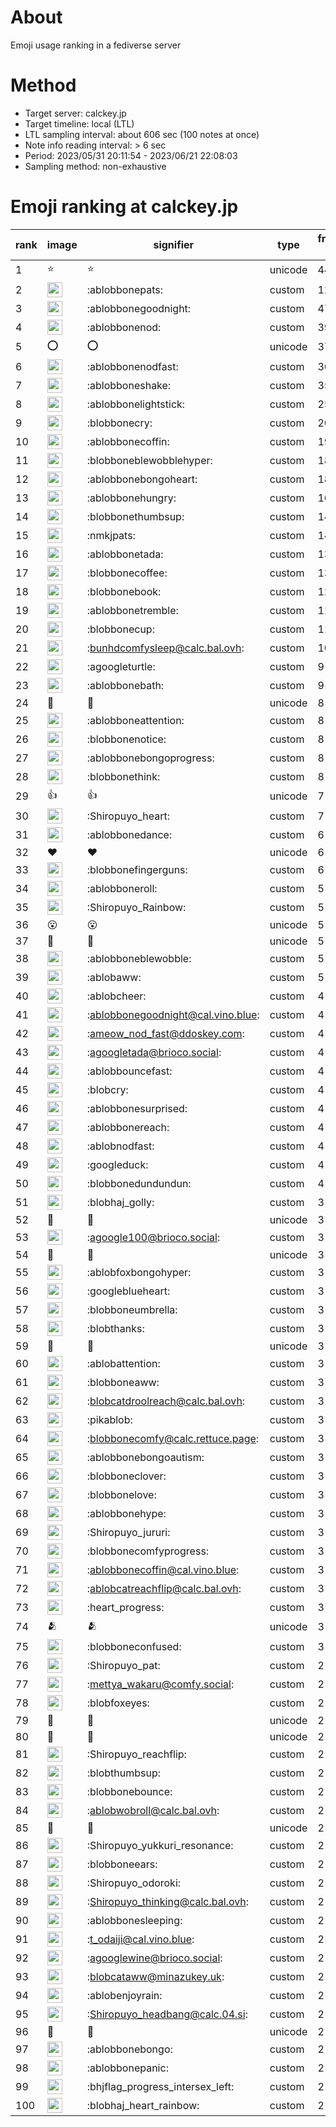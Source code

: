 # About
Emoji usage ranking in a fediverse server

# Method
- Target server: calckey.jp
- Target timeline: local (LTL)
- LTL sampling interval: about 606 sec (100 notes at once)
- Note info reading interval: > 6 sec
- Period: 2023/05/31 20:11:54 - 2023/06/21 22:08:03 
- Sampling method: non-exhaustive

# Emoji ranking at calckey.jp

|rank|image|signifier|type|frequency score|
|----|----|----|----|----|
|1|⭐|⭐|unicode|447|
|2|<img height="24" src="https://calckey.jp/emoji/ablobbonepats.webp">|:ablobbonepats:|custom|124|
|3|<img height="24" src="https://calckey.jp/emoji/ablobbonegoodnight.webp">|:ablobbonegoodnight:|custom|47|
|4|<img height="24" src="https://calckey.jp/emoji/ablobbonenod.webp">|:ablobbonenod:|custom|39|
|5|⭕|⭕|unicode|37|
|6|<img height="24" src="https://calckey.jp/emoji/ablobbonenodfast.webp">|:ablobbonenodfast:|custom|36|
|7|<img height="24" src="https://calckey.jp/emoji/ablobboneshake.webp">|:ablobboneshake:|custom|35|
|8|<img height="24" src="https://calckey.jp/emoji/ablobbonelightstick.webp">|:ablobbonelightstick:|custom|25|
|9|<img height="24" src="https://calckey.jp/emoji/blobbonecry.webp">|:blobbonecry:|custom|20|
|10|<img height="24" src="https://calckey.jp/emoji/ablobbonecoffin.webp">|:ablobbonecoffin:|custom|19|
|11|<img height="24" src="https://calckey.jp/emoji/blobboneblewobblehyper.webp">|:blobboneblewobblehyper:|custom|18|
|12|<img height="24" src="https://calckey.jp/emoji/ablobbonebongoheart.webp">|:ablobbonebongoheart:|custom|18|
|13|<img height="24" src="https://calckey.jp/emoji/ablobbonehungry.webp">|:ablobbonehungry:|custom|16|
|14|<img height="24" src="https://calckey.jp/emoji/blobbonethumbsup.webp">|:blobbonethumbsup:|custom|14|
|15|<img height="24" src="https://calckey.jp/emoji/nmkjpats.webp">|:nmkjpats:|custom|14|
|16|<img height="24" src="https://calckey.jp/emoji/ablobbonetada.webp">|:ablobbonetada:|custom|13|
|17|<img height="24" src="https://calckey.jp/emoji/blobbonecoffee.webp">|:blobbonecoffee:|custom|13|
|18|<img height="24" src="https://calckey.jp/emoji/blobbonebook.webp">|:blobbonebook:|custom|12|
|19|<img height="24" src="https://calckey.jp/emoji/ablobbonetremble.webp">|:ablobbonetremble:|custom|11|
|20|<img height="24" src="https://calckey.jp/emoji/blobbonecup.webp">|:blobbonecup:|custom|11|
|21|<img height="24" src="https://calckey.jp/emoji/bunhdcomfysleep.webp">|:bunhdcomfysleep@calc.bal.ovh:|custom|10|
|22|<img height="24" src="https://calckey.jp/emoji/agoogleturtle.webp">|:agoogleturtle:|custom|9|
|23|<img height="24" src="https://calckey.jp/emoji/ablobbonebath.webp">|:ablobbonebath:|custom|9|
|24|🎉|🎉|unicode|8|
|25|<img height="24" src="https://calckey.jp/emoji/ablobboneattention.webp">|:ablobboneattention:|custom|8|
|26|<img height="24" src="https://calckey.jp/emoji/blobbonenotice.webp">|:blobbonenotice:|custom|8|
|27|<img height="24" src="https://calckey.jp/emoji/ablobbonebongoprogress.webp">|:ablobbonebongoprogress:|custom|8|
|28|<img height="24" src="https://calckey.jp/emoji/blobbonethink.webp">|:blobbonethink:|custom|8|
|29|👍|👍|unicode|7|
|30|<img height="24" src="https://calckey.jp/emoji/Shiropuyo_heart.webp">|:Shiropuyo_heart:|custom|7|
|31|<img height="24" src="https://calckey.jp/emoji/ablobbonedance.webp">|:ablobbonedance:|custom|6|
|32|❤|❤|unicode|6|
|33|<img height="24" src="https://calckey.jp/emoji/blobbonefingerguns.webp">|:blobbonefingerguns:|custom|6|
|34|<img height="24" src="https://calckey.jp/emoji/ablobboneroll.webp">|:ablobboneroll:|custom|5|
|35|<img height="24" src="https://calckey.jp/emoji/Shiropuyo_Rainbow.webp">|:Shiropuyo_Rainbow:|custom|5|
|36|😮|😮|unicode|5|
|37|🤝|🤝|unicode|5|
|38|<img height="24" src="https://calckey.jp/emoji/ablobboneblewobble.webp">|:ablobboneblewobble:|custom|5|
|39|<img height="24" src="https://calckey.jp/emoji/ablobaww.webp">|:ablobaww:|custom|5|
|40|<img height="24" src="https://calckey.jp/emoji/ablobcheer.webp">|:ablobcheer:|custom|4|
|41|<img height="24" src="https://calckey.jp/emoji/ablobbonegoodnight.webp">|:ablobbonegoodnight@cal.vino.blue:|custom|4|
|42|<img height="24" src="https://calckey.jp/emoji/ameow_nod_fast.webp">|:ameow_nod_fast@ddoskey.com:|custom|4|
|43|<img height="24" src="https://calckey.jp/emoji/agoogletada.webp">|:agoogletada@brioco.social:|custom|4|
|44|<img height="24" src="https://calckey.jp/emoji/ablobbouncefast.webp">|:ablobbouncefast:|custom|4|
|45|<img height="24" src="https://calckey.jp/emoji/blobcry.webp">|:blobcry:|custom|4|
|46|<img height="24" src="https://calckey.jp/emoji/ablobbonesurprised.webp">|:ablobbonesurprised:|custom|4|
|47|<img height="24" src="https://calckey.jp/emoji/ablobbonereach.webp">|:ablobbonereach:|custom|4|
|48|<img height="24" src="https://calckey.jp/emoji/ablobnodfast.webp">|:ablobnodfast:|custom|4|
|49|<img height="24" src="https://calckey.jp/emoji/googleduck.webp">|:googleduck:|custom|4|
|50|<img height="24" src="https://calckey.jp/emoji/blobbonedundundun.webp">|:blobbonedundundun:|custom|4|
|51|<img height="24" src="https://calckey.jp/emoji/blobhaj_golly.webp">|:blobhaj_golly:|custom|3|
|52|🦀|🦀|unicode|3|
|53|<img height="24" src="https://calckey.jp/emoji/agoogle100.webp">|:agoogle100@brioco.social:|custom|3|
|54|🍔|🍔|unicode|3|
|55|<img height="24" src="https://calckey.jp/emoji/ablobfoxbongohyper.webp">|:ablobfoxbongohyper:|custom|3|
|56|<img height="24" src="https://calckey.jp/emoji/googleblueheart.webp">|:googleblueheart:|custom|3|
|57|<img height="24" src="https://calckey.jp/emoji/blobboneumbrella.webp">|:blobboneumbrella:|custom|3|
|58|<img height="24" src="https://calckey.jp/emoji/blobthanks.webp">|:blobthanks:|custom|3|
|59|🍆|🍆|unicode|3|
|60|<img height="24" src="https://calckey.jp/emoji/ablobattention.webp">|:ablobattention:|custom|3|
|61|<img height="24" src="https://calckey.jp/emoji/blobboneaww.webp">|:blobboneaww:|custom|3|
|62|<img height="24" src="https://calckey.jp/emoji/blobcatdroolreach.webp">|:blobcatdroolreach@calc.bal.ovh:|custom|3|
|63|<img height="24" src="https://calckey.jp/emoji/pikablob.webp">|:pikablob:|custom|3|
|64|<img height="24" src="https://calckey.jp/emoji/blobbonecomfy.webp">|:blobbonecomfy@calc.rettuce.page:|custom|3|
|65|<img height="24" src="https://calckey.jp/emoji/ablobbonebongoautism.webp">|:ablobbonebongoautism:|custom|3|
|66|<img height="24" src="https://calckey.jp/emoji/blobboneclover.webp">|:blobboneclover:|custom|3|
|67|<img height="24" src="https://calckey.jp/emoji/blobbonelove.webp">|:blobbonelove:|custom|3|
|68|<img height="24" src="https://calckey.jp/emoji/ablobbonehype.webp">|:ablobbonehype:|custom|3|
|69|<img height="24" src="https://calckey.jp/emoji/Shiropuyo_jururi.webp">|:Shiropuyo_jururi:|custom|3|
|70|<img height="24" src="https://calckey.jp/emoji/blobbonecomfyprogress.webp">|:blobbonecomfyprogress:|custom|3|
|71|<img height="24" src="https://calckey.jp/emoji/ablobbonecoffin.webp">|:ablobbonecoffin@cal.vino.blue:|custom|3|
|72|<img height="24" src="https://calckey.jp/emoji/ablobcatreachflip.webp">|:ablobcatreachflip@calc.bal.ovh:|custom|3|
|73|<img height="24" src="https://calckey.jp/emoji/heart_progress.webp">|:heart_progress:|custom|3|
|74|🫂|🫂|unicode|3|
|75|<img height="24" src="https://calckey.jp/emoji/blobboneconfused.webp">|:blobboneconfused:|custom|3|
|76|<img height="24" src="https://calckey.jp/emoji/Shiropuyo_pat.webp">|:Shiropuyo_pat:|custom|2|
|77|<img height="24" src="https://calckey.jp/emoji/mettya_wakaru.webp">|:mettya_wakaru@comfy.social:|custom|2|
|78|<img height="24" src="https://calckey.jp/emoji/blobfoxeyes.webp">|:blobfoxeyes:|custom|2|
|79|🤯|🤯|unicode|2|
|80|🦆|🦆|unicode|2|
|81|<img height="24" src="https://calckey.jp/emoji/Shiropuyo_reachflip.webp">|:Shiropuyo_reachflip:|custom|2|
|82|<img height="24" src="https://calckey.jp/emoji/blobthumbsup.webp">|:blobthumbsup:|custom|2|
|83|<img height="24" src="https://calckey.jp/emoji/blobbonebounce.webp">|:blobbonebounce:|custom|2|
|84|<img height="24" src="https://calckey.jp/emoji/ablobwobroll.webp">|:ablobwobroll@calc.bal.ovh:|custom|2|
|85|🍚|🍚|unicode|2|
|86|<img height="24" src="https://calckey.jp/emoji/Shiropuyo_yukkuri_resonance.webp">|:Shiropuyo_yukkuri_resonance:|custom|2|
|87|<img height="24" src="https://calckey.jp/emoji/blobboneears.webp">|:blobboneears:|custom|2|
|88|<img height="24" src="https://calckey.jp/emoji/Shiropuyo_odoroki.webp">|:Shiropuyo_odoroki:|custom|2|
|89|<img height="24" src="https://calckey.jp/emoji/Shiropuyo_thinking.webp">|:Shiropuyo_thinking@calc.bal.ovh:|custom|2|
|90|<img height="24" src="https://calckey.jp/emoji/ablobbonesleeping.webp">|:ablobbonesleeping:|custom|2|
|91|<img height="24" src="https://calckey.jp/emoji/t_odaiji.webp">|:t_odaiji@cal.vino.blue:|custom|2|
|92|<img height="24" src="https://calckey.jp/emoji/agooglewine.webp">|:agooglewine@brioco.social:|custom|2|
|93|<img height="24" src="https://calckey.jp/emoji/blobcataww.webp">|:blobcataww@minazukey.uk:|custom|2|
|94|<img height="24" src="https://calckey.jp/emoji/ablobenjoyrain.webp">|:ablobenjoyrain:|custom|2|
|95|<img height="24" src="https://calckey.jp/emoji/Shiropuyo_headbang.webp">|:Shiropuyo_headbang@calc.04.si:|custom|2|
|96|🍟|🍟|unicode|2|
|97|<img height="24" src="https://calckey.jp/emoji/ablobbonebongo.webp">|:ablobbonebongo:|custom|2|
|98|<img height="24" src="https://calckey.jp/emoji/ablobbonepanic.webp">|:ablobbonepanic:|custom|2|
|99|<img height="24" src="https://calckey.jp/emoji/bhjflag_progress_intersex_left.webp">|:bhjflag_progress_intersex_left:|custom|2|
|100|<img height="24" src="https://calckey.jp/emoji/blobhaj_heart_rainbow.webp">|:blobhaj_heart_rainbow:|custom|2|
